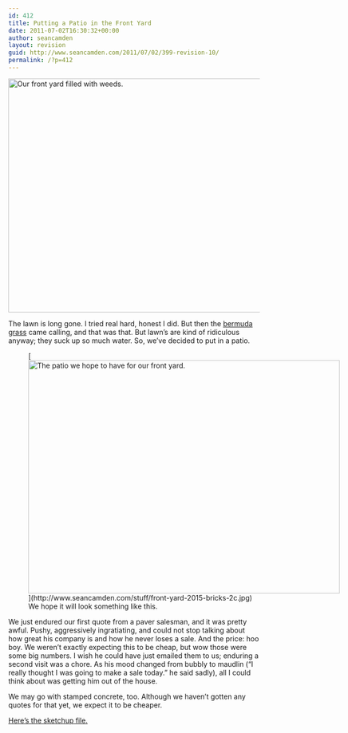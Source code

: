 ```yaml
---
id: 412
title: Putting a Patio in the Front Yard
date: 2011-07-02T16:30:32+00:00
author: seancamden
layout: revision
guid: http://www.seancamden.com/2011/07/02/399-revision-10/
permalink: /?p=412
---
```

<img src="http://www.seancamden.com/wp-content/uploads/2011/07/our-front-yard-with-weeds.jpg" alt="Our front yard filled with weeds." title="our-front-yard-with-weeds" width="625" height="469" class="alignnone size-full wp-image-401" srcset="http://seancamden.cosm/wp-content/uploads/2011/07/our-front-yard-with-weeds.jpg 625w, http://seancamden.cosm/wp-content/uploads/2011/07/our-front-yard-with-weeds-300x225.jpg 300w" sizes="(max-width: 625px) 100vw, 625px" />
  
The lawn is long gone. I tried real hard, honest I did. But then the [bermuda grass](http://www.ppws.vt.edu/scott/weed_id/cynda.htm) came calling, and that was that. But lawn&#8217;s are kind of ridiculous anyway; they suck up so much water. So, we&#8217;ve decided to put in a patio.
  
<figure id="attachment_402" style="width: 624px" class="wp-caption alignnone">[<img src="http://www.seancamden.com/wp-content/uploads/2011/07/front-yard-2015-bricks-2d.jpg" alt="The patio we hope to have for our front yard." title="front-yard-2015-bricks-2d" width="624" height="468" class="size-full wp-image-402" srcset="http://seancamden.cosm/wp-content/uploads/2011/07/front-yard-2015-bricks-2d.jpg 624w, http://seancamden.cosm/wp-content/uploads/2011/07/front-yard-2015-bricks-2d-300x225.jpg 300w" sizes="(max-width: 624px) 100vw, 624px" />](http://www.seancamden.com/stuff/front-yard-2015-bricks-2c.jpg)<figcaption class="wp-caption-text">We hope it will look something like this.</figcaption></figure>
  
We just endured our first quote from a paver salesman, and it was pretty awful. Pushy, aggressively ingratiating, and could not stop talking about how great his company is and how he never loses a sale. And the price: hoo boy. We weren&#8217;t exactly expecting this to be cheap, but wow those were some big numbers. I wish he could have just emailed them to us; enduring a second visit was a chore. As his mood changed from bubbly to maudlin (&#8220;I really thought I was going to make a sale today.&#8221; he said sadly), all I could think about was getting him out of the house.

We may go with stamped concrete, too. Although we haven&#8217;t gotten any quotes for that yet, we expect it to be cheaper.

[Here&#8217;s the sketchup file.](http://www.seancamden.com/stuff/front-yard-2015-bricks-2.zip)